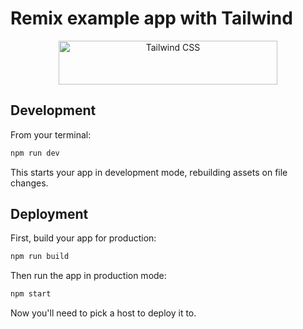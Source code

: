 # Remix example app with Tailwind
<p align="center">
  <a href="https://tailwindcss.com" target="_blank">
    <picture>
      <source media="(prefers-color-scheme: dark)" srcset="https://raw.githubusercontent.com/tailwindlabs/tailwindcss/HEAD/.github/logo-dark.svg">
      <source media="(prefers-color-scheme: light)" srcset="https://raw.githubusercontent.com/tailwindlabs/tailwindcss/HEAD/.github/logo-light.svg">
      <img alt="Tailwind CSS" src="https://raw.githubusercontent.com/tailwindlabs/tailwindcss/HEAD/.github/logo-light.svg" width="350" height="70" style="max-width: 100%;">
    </picture>
  </a>
</p>

## Development

From your terminal:

```sh
npm run dev
```

This starts your app in development mode, rebuilding assets on file changes.

## Deployment

First, build your app for production:

```sh
npm run build
```

Then run the app in production mode:

```sh
npm start
```

Now you'll need to pick a host to deploy it to.